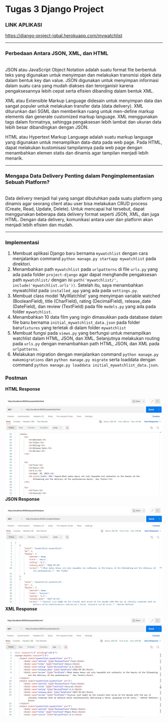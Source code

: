 # Tugas 3 Django Project
### LINK APLIKASI
https://django-project-iqbal.herokuapp.com/mywatchlist
<hr>

### Perbedaan Antara JSON, XML, dan HTML
<br>
JSON atau JavaScript Object Notation adalah suatu format file berbentuk teks yang digunakan untuk menyimpan dan melakukan transmisi objek data dalam bentuk key dan value. JSON digunakan untuk menyimpan informasi dalam suatu cara yang mudah diakses dan terorganisir karena pengaksesannya lebih cepat serta efisien dibanding dalam bentuk XML.

XML atau Extensible Markup Language didesain untuk menyimpan data dan sangat populer untuk melakukan transfer data (data delivery). XML diturunkan dari SGML dan memberikan ruang untuk men-define markup elements dan generate customized markup language. XML menggunakan tags dalam formatnya, sehingga pengaksesan lebih lambat dan ukuran data lebih besar dibandingkan dengan JSON.

HTML atau Hypertext Markup Language adalah suatu markup language yang digunakan untuk menampilkan data-data pada web page. Pada HTML, dapat melakukan kustomisasi tampilannya pada web page dengan menambahkan elemen statis dan dinamis agar tampilan menjadi lebih menarik.
<br>
<hr>

### Mengapa Data Delivery Penting dalam Pengimplementasian Sebuah Platform?
<br>
Data delivery menjadi hal yang sangat dibutuhkan pada suatu platform yang dinamis agar seorang client atau user bisa melakukan CRUD process (Create, Read, Update, Delete). Untuk mencapai hal tersebut, dapat menggunakan beberapa data delivery format seperti JSON, XML, dan juga HTML. Dengan data delivery, komunikasi antara user dan platform akan menjadi lebih efisien dan mudah.
<br>
<hr>

### Implementasi
1. Membuat aplikasi Django baru bernama `mywatchlist` dengan cara menjalankan command `python manage.py startapp mywatchlist` pada direktori.
2. Menambahkan path `mywatchlist` pada `urlpatterns` di file `urls.py` yang ada pada folder `project-django` agar dapat menghandle pengaksesan path `mywatchlist/` dengan isi `path('mywatchlist/', include('mywatchlist.urls'))`. Setelah itu, saya menambahkan mywatchlist pada `installed_app` yang ada pada `settings.py`.
3. Membuat class model ‘MyWatchlist’ yang menyimpan variable watched (BooleanField), title (CharField), rating (DecimalField), release_date (DateField), dan review (TextField) pada file `models.py` yang ada pada folder `mywatchlist`.
4. Menambahkan 10 data film yang ingin dimasukkan pada database dalam file baru bernama `initial_mywatchlist_data.json` pada folder baru`fixtures` yang terletak di dalam folder `mywatchlist`
5. Membuat fungsi pada `views.py` yang berfungsi untuk menampilkan watchlist dalam HTML, JSON, dan XML. Selanjutnya melakukan routing pada `urls.py` dengan menambahkan path HTML, JSON, dan XML pada `urlpatterns`.
6. Melakukan migration dengan menjalankan command `python manage.py makemigrations` dan `python manage.py migrate` serta loaddata dengan command `python manage.py loaddata initial_mywatchlist_data.json`.

### Postman
**HTML Response** <br><br>
![html](/images/Postman_HTML.jpg)
**JSON Response** <br><br>
![html](/images/Postman_JSON.jpg)
**XML Response** <br><br>
![html](/images/Postman_XML.jpg)
